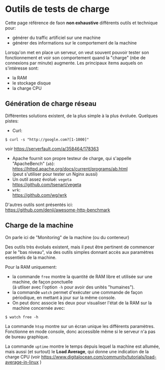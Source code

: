 # Outils de tests de charge

Cette page référence de faon **non exhaustive** différents outils et technique pour:

- générer du traffic artificiel sur une machine
- générer des informations sur le comportement de la machine 

Lorsqu'on met en place un serveur, on veut souvent pouvoir tester son fonctionnement et voir son comportement quand la "charge"
(nbe de connexions par minute) augmente.
Les principaux items auquels on s'intéresse sont:
- la RAM
- le stockage disque
- la charge CPU

## Génération de charge réseau
Différentes solutions existent, de la plus simple à la plus évoluée.
Quelques pistes:

- Curl:
```
$ curl -s "http://google.com?[1-1000]"
```
voir https://serverfault.com/a/358464/178363
- Apache fournit son propre testeur de charge, qui s'appelle "ApacheBench" (`ab`):  
https://httpd.apache.org/docs/current/programs/ab.html  
(peut s'utiliser pour tester un Nginx aussi)
- Un outil assez évolué: `vegeta`  
https://github.com/tsenart/vegeta
- `wrk`:  
https://github.com/wg/wrk

D'autres outils sont présentés ici:  
https://github.com/denji/awesome-http-benchmark


## Charge de la machine

On parle ici de "Monitoring" de la machine (ou du conteneur)

Des outils très évolués existent, mais il peut être pertinent de commencer par le "bas niveau", via des outils simples donnant accès aux paramètres essentiels de la machine.

Pour la RAM uniquement:
- la commande `free` montre la quantité de RAM libre et utilisée sur une machine, de façon ponctuelle  
(à utliser avec l'option `-h` pour avoir des unités "humaines").
- la commande `watch` permet d'exécuter une commande de façon périodique, en mettant à jour sur la même console.
- On peut donc associe les deux pour visualiser l'état de la RAM sur la machine concernée avec:
```
$ watch free -h
```

La commande `htop` montre sur un écran unique les différents paramètres.
Fonctionne en mode console, donc accessible même si le serveur n'a pas de bureau graphique.

La commande `uptime` montre le temps depuis lequel la machine est allumée, mais aussi (et surtout) le **Load Average**, qui donne une indication de la charge CPU
(voir https://www.digitalocean.com/community/tutorials/load-average-in-linux )






